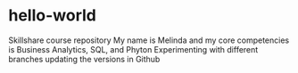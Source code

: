 # hello-world
Skillshare course repository
My name is Melinda and my core competencies is Business Analytics, SQL, and Phyton
Experimenting with different branches updating the versions in Github
